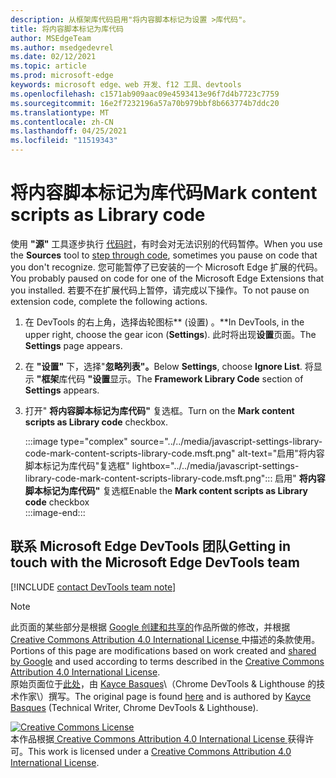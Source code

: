 ```yaml
---
description: 从框架库代码启用"将内容脚本标记为设置 >库代码"。
title: 将内容脚本标记为库代码
author: MSEdgeTeam
ms.author: msedgedevrel
ms.date: 02/12/2021
ms.topic: article
ms.prod: microsoft-edge
keywords: microsoft edge、web 开发、f12 工具、devtools
ms.openlocfilehash: c1571ab909aac09e4593413e96f7d4b7723c7759
ms.sourcegitcommit: 16e2f7232196a57a70b979bbf8b663774b7ddc20
ms.translationtype: MT
ms.contentlocale: zh-CN
ms.lasthandoff: 04/25/2021
ms.locfileid: "11519343"
---
```

<!-- Copyright Kayce Basques 

   Licensed under the Apache License, Version 2.0 (the "License");
   you may not use this file except in compliance with the License.
   You may obtain a copy of the License at

       https://www.apache.org/licenses/LICENSE-2.0

   Unless required by applicable law or agreed to in writing, software
   distributed under the License is distributed on an "AS IS" BASIS,
   WITHOUT WARRANTIES OR CONDITIONS OF ANY KIND, either express or implied.
   See the License for the specific language governing permissions and
   limitations under the License.  -->

# <a name="mark-content-scripts-as-library-code"></a><span data-ttu-id="feb46-104">将内容脚本标记为库代码</span><span class="sxs-lookup"><span data-stu-id="feb46-104">Mark content scripts as Library code</span></span>  

<span data-ttu-id="feb46-105">使用 **"源"** 工具逐步执行 [代码时][DevToolsJavascriptStepThroughCode]，有时会对无法识别的代码暂停。</span><span class="sxs-lookup"><span data-stu-id="feb46-105">When you use the **Sources** tool to [step through code][DevToolsJavascriptStepThroughCode], sometimes you pause on code that you don't recognize.</span></span>  <span data-ttu-id="feb46-106">您可能暂停了已安装的一个 Microsoft Edge 扩展的代码。</span><span class="sxs-lookup"><span data-stu-id="feb46-106">You probably paused on code for one of the Microsoft Edge Extensions that you installed.</span></span>  <span data-ttu-id="feb46-107">若要不在扩展代码上暂停，请完成以下操作。</span><span class="sxs-lookup"><span data-stu-id="feb46-107">To not pause on extension code, complete the following actions.</span></span>  

1.  <span data-ttu-id="feb46-108">在 DevTools 的右上角，选择齿轮图标\*\* (设置) 。\*\*</span><span class="sxs-lookup"><span data-stu-id="feb46-108">In DevTools, in the upper right, choose the gear icon (**Settings**).</span></span>  <span data-ttu-id="feb46-109">此时将出现**设置**页面。</span><span class="sxs-lookup"><span data-stu-id="feb46-109">The **Settings** page appears.</span></span>  
1.  <span data-ttu-id="feb46-110">在 **"设置"** 下，选择"**忽略列表"。**</span><span class="sxs-lookup"><span data-stu-id="feb46-110">Below **Settings**, choose **Ignore List**.</span></span>  <span data-ttu-id="feb46-111">将显示 **"框架**库代码 **"设置**显示。</span><span class="sxs-lookup"><span data-stu-id="feb46-111">The **Framework Library Code** section of **Settings** appears.</span></span>  
1.  <span data-ttu-id="feb46-112">打开" **将内容脚本标记为库代码"** 复选框。</span><span class="sxs-lookup"><span data-stu-id="feb46-112">Turn on the **Mark content scripts as Library code** checkbox.</span></span>  
    
    :::image type="complex" source="../../media/javascript-settings-library-code-mark-content-scripts-library-code.msft.png" alt-text="启用"将内容脚本标记为库代码"复选框" lightbox="../../media/javascript-settings-library-code-mark-content-scripts-library-code.msft.png":::
       <span data-ttu-id="feb46-114">启用" **将内容脚本标记为库代码"** 复选框</span><span class="sxs-lookup"><span data-stu-id="feb46-114">Enable the **Mark content scripts as Library code** checkbox</span></span>  
    :::image-end:::  
    
## <a name="getting-in-touch-with-the-microsoft-edge-devtools-team"></a><span data-ttu-id="feb46-115">联系 Microsoft Edge DevTools 团队</span><span class="sxs-lookup"><span data-stu-id="feb46-115">Getting in touch with the Microsoft Edge DevTools team</span></span>  

[!INCLUDE [contact DevTools team note](../../includes/contact-devtools-team-note.md)]  

<!-- links -->  

[DevToolsJavascriptStepThroughCode]: ../index.md#step-4-step-through-the-code "步骤 4：逐步执行代码 - 开始在 DevTools Microsoft Edge中调试 JavaScript |Microsoft Docs"  

> [!NOTE]
> <span data-ttu-id="feb46-117">此页面的某些部分是根据 [Google 创建和共享的][GoogleSitePolicies]作品所做的修改，并根据[ Creative Commons Attribution 4.0 International License ][CCA4IL]中描述的条款使用。</span><span class="sxs-lookup"><span data-stu-id="feb46-117">Portions of this page are modifications based on work created and [shared by Google][GoogleSitePolicies] and used according to terms described in the [Creative Commons Attribution 4.0 International License][CCA4IL].</span></span>  
> <span data-ttu-id="feb46-118">原始页面位于[此处](https://developers.google.com/web/tools/chrome-devtools/javascript/guides/blackbox-chrome-extension-scripts)，由 [Kayce Basques][KayceBasques]\（Chrome DevTools \& Lighthouse 的技术作家\）撰写。</span><span class="sxs-lookup"><span data-stu-id="feb46-118">The original page is found [here](https://developers.google.com/web/tools/chrome-devtools/javascript/guides/blackbox-chrome-extension-scripts) and is authored by [Kayce Basques][KayceBasques] \(Technical Writer, Chrome DevTools \& Lighthouse\).</span></span>  

[![Creative Commons License][CCby4Image]][CCA4IL]  
<span data-ttu-id="feb46-120">本作品根据[ Creative Commons Attribution 4.0 International License ][CCA4IL]获得许可。</span><span class="sxs-lookup"><span data-stu-id="feb46-120">This work is licensed under a [Creative Commons Attribution 4.0 International License][CCA4IL].</span></span>  

[CCA4IL]: https://creativecommons.org/licenses/by/4.0  
[CCby4Image]: https://i.creativecommons.org/l/by/4.0/88x31.png  
[GoogleSitePolicies]: https://developers.google.com/terms/site-policies  
[KayceBasques]: https://developers.google.com/web/resources/contributors/kaycebasques  
